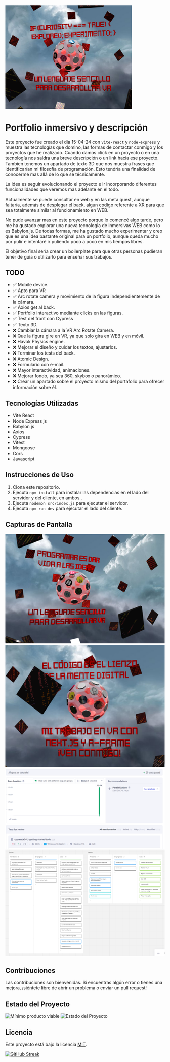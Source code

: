 <img src="client/public/1.png" alt="Descripción de la imagen" width="400"/>



# Portfolio inmersivo y descripción

Este proyecto fue creado el dia 15-04-24 con `vite-react` y `node-express` y muestra las tecnologías que domino, las formas de contactar conmigo y los proyectos que he realizado. Cuando damos click en un proyecto o en una tecnología nos saldra una breve descripción o un link hacia ese proyecto. Tambien tenemos un apartado de texto 3D que nos muestra frases que identificarían mi filosofía de programación. Esto tendría una finalidad de conocerme mas allá de lo que se técnicamente.

La idea es seguir evolucionando el proyecto e ir incorporando diferentes funcionalidades que veremos mas adelante en el todo.

Actualmente se puede consultar en web y en las meta quest, aunque faltaría, además de desplegar el back, algun codigo referente a XR para que sea totalmente similar al funcionamiento en WEB.

No pude avanzar mas en este proyecto porque lo comencé algo tarde, pero me ha gustado explorar una nueva tecnologia de inmersivas WEB como lo es Babylon.js.
De todas formas, me ha gustado mucho experimentar y creo que es una idea bastante original para un portfolio, aunque queda mucho por pulir e intentaré ir puliendo poco a poco en mis tiempos libres. 

El objetivo final sería crear un boilerplate para que otras personas pudieran tener de guía o utilizarlo para enseñar sus trabajos.

## TODO
- ✅ Mobile device.
- ✅ Apto para VR
- ✅ Arc rotate camera y movimiento de la figura independientemente de la cámara.
- ✅ Axios get al back.
- ✅ Portfolio interactivo mediante clicks en las figuras.
- ✅ Test del front con Cypress
- ✅ Texto 3D.
- ❌ Cambiar la cámara a la VR Arc Rotate Camera.
- ❌ Que la figura gire en VR, ya que solo gira en WEB y en móvil.
- ❌ Havok Physics engine.
- ❌ Mejorar el diseño y cuidar los textos, ajustarlos.
- ❌ Terminar los tests del back.
- ❌ Atomic Design.
- ❌ Formulario con e-mail.
- ❌ Mayor interactividad, animaciones.
- ❌ Mejorar fondo, ya sea 360, skybox o panorámico.
- ❌ Crear un apartado sobre el proyecto mismo del portafolio para ofrecer información sobre él.

## Tecnologías Utilizadas

- Vite React
- Node Express js
- Babylon js
- Axios
- Cypress
- Vitest
- Mongoose
- Cors
- Javascript

## Instrucciones de Uso

1. Clona este repositorio.
2. Ejecuta `npm install` para instalar las dependencias en el lado del servidor y del cliente, en ambos..
3. Ejecuta `nodemon src/index.js` para ejecutar el servidor.
4. Ejecuta `npm run dev` para ejecutar el lado del cliente.


## Capturas de Pantalla

![Captura de pantalla 1](client/public/2.png)
![Captura de pantalla 2](client/public/3.png)
![Captura de pantalla 3](client/public/4.png)
![Captura de pantalla 4](client/public/5.png)



## Contribuciones

Las contribuciones son bienvenidas. Si encuentras algún error o tienes una mejora, ¡siéntete libre de abrir un problema o enviar un pull request!

## Estado del Proyecto
![Mínimo producto viable](https://img.shields.io/badge/MVP-%20En%20Desarrollo-green)
![Estado del Proyecto](https://img.shields.io/badge/Estado-En%20Desarrollo-orange)

## Licencia

Este proyecto está bajo la licencia [MIT](LICENSE).


[![GitHub Streak](https://streak-stats.demolab.com?user=EzequielPalma&theme=dark&locale=es)](https://git.io/streak-stats)
